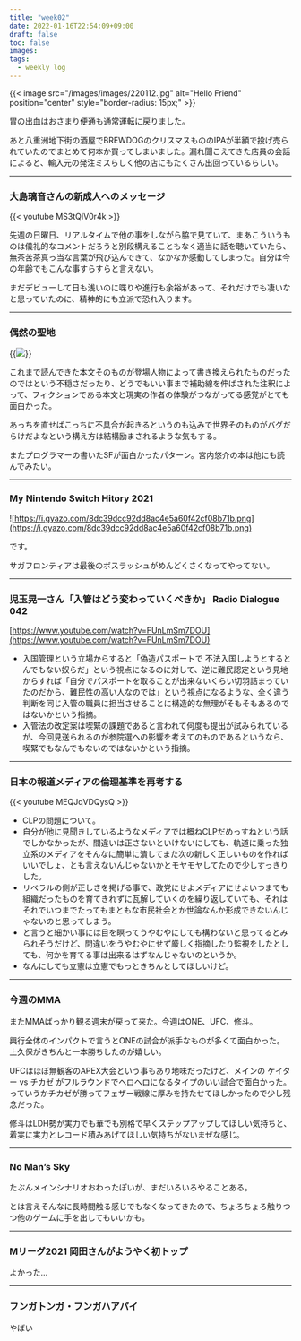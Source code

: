 ```yaml
---
title: "week02"
date: 2022-01-16T22:54:09+09:00
draft: false
toc: false
images: 
tags:
  - weekly log
---
```


{{< image src="/images/images/220112.jpg" alt="Hello Friend" position="center" style="border-radius: 15px;" >}}

胃の出血はおさまり便通も通常運転に戻りました。

あと八重洲地下街の酒屋でBREWDOGのクリスマスもののIPAが半額で投げ売られていたのでまとめて何本か買ってしまいました。漏れ聞こえてきた店員の会話によると、輸入元の発注ミスらしく他の店にもたくさん出回っているらしい。

---

### 大島璃音さんの新成人へのメッセージ

{{< youtube MS3tQIV0r4k >}}

先週の日曜日、リアルタイムで他の事をしながら脇で見ていて、まあこういうものは儀礼的なコメントだろうと別段構えることもなく適当に話を聴いていたら、無茶苦茶真っ当な言葉が飛び込んできて、なかなか感動してしまった。自分は今の年齢でもこんな事すらすらと言えない。

まだデビューして日も浅いのに喋りや進行も余裕があって、それだけでも凄いなと思っていたのに、精神的にも立派で恐れ入ります。

---

### 偶然の聖地

{{<image src="/images/2022/01/2022-01-16_TheParadiceofChance.jpg" >}}

これまで読んできた本文そのものが登場人物によって書き換えられたものだったのではという不穏さだったり、どうでもいい事まで補助線を伸ばされた注釈によって、フィクションである本文と現実の作者の体験がつながってる感覚がとても面白かった。

あっちを直せばこっちに不具合が起きるというのも込みで世界そのものがバグだらけだよなという構え方は結構励まされるような気もする。

またプログラマーの書いたSFが面白かったパターン。宮内悠介の本は他にも読んでみたい。

---

 ### My Nintendo Switch Hitory 2021

![https://i.gyazo.com/8dc39dcc92dd8ac4e5a60f42cf08b71b.png](https://i.gyazo.com/8dc39dcc92dd8ac4e5a60f42cf08b71b.png)

です。

サガフロンティアは最後のボスラッシュがめんどくさくなってやってない。

---

### 児玉晃一さん「入管はどう変わっていくべきか」 Radio Dialogue 042

[https://www.youtube.com/watch?v=FUnLmSm7DOU](https://www.youtube.com/watch?v=FUnLmSm7DOU)

- 入国管理という立場からすると「偽造パスポートで 不法入国しようとするとんでもない奴らだ」という視点になるのに対して、逆に難民認定という見地からすれば「自分でパスポートを取ることが出来ないくらい切羽詰まっていたのだから、難民性の高い人なのでは」という視点になるような、全く違う判断を同じ入管の職員に担当させることに構造的な無理がそもそもあるのではないかという指摘。
- 入管法の改定案は喫緊の課題であると言われて何度も提出が試みられているが、今回見送られるのが参院選への影響を考えてのものであるというなら、喫緊でもなんでもないのではないかという指摘。

---

### 日本の報道メディアの倫理基準を再考する

{{< youtube MEQJqVDQysQ >}}

- CLPの問題について。
- 自分が他に見聞きしているようなメディアでは概ねCLPだめっすねという話でしかなかったが、間違いは正さないといけないにしても、軌道に乗った独立系のメディアをそんなに簡単に潰してまた次の新しく正しいものを作ればいいでしょ、とも言えないんじゃないかとモヤモヤしてたので少しすっきりした。
- リベラルの側が正しさを掲げる事で、政党にせよメディアにせよいつまでも組織だったものを育てきれずに瓦解していくのを繰り返していても、それはそれでいつまでたってもまともな市民社会とか世論なんか形成できないんじゃないのと思ってしまう。
- と言うと細かい事には目を瞑ってうやむやにしても構わないと思ってるとみられそうだけど、間違いをうやむやにせず厳しく指摘したり監視をしたとしても、何かを育てる事は出来るはずなんじゃないのというか。
- なんにしても立憲は立憲でもっときちんとしてほしいけど。

---

### 今週のMMA

またMMAばっかり観る週末が戻って来た。今週はONE、UFC、修斗。

興行全体のインパクトで言うとONEの試合が派手なものが多くて面白かった。上久保がきちんと一本勝ちしたのが嬉しい。

UFCはほぼ無観客のAPEX大会という事もあり地味だったけど、メインの ケイター vs チカゼ がフルラウンドでヘロヘロになるタイプのいい試合で面白かった。っていうかチカゼが勝ってフェザー戦線に厚みを持たせてほしかったので少し残念だった。

修斗はLDH勢が実力でも華でも別格で早くステップアップしてほしい気持ちと、着実に実力とレコード積みあげてほしい気持ちがないまぜな感じ。 

---

### No Man’s Sky

たぶんメインシナリオおわったぽいが、まだいろいろやることある。

とは言えそんなに長時間触る感じでもなくなってきたので、ちょろちょろ触りつつ他のゲームに手を出してもいいかも。

---

 ### Mリーグ2021 岡田さんがようやく初トップ

よかった…

---

### フンガトンガ・フンガハアパイ

やばい